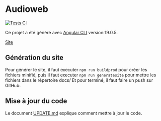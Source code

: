 # Audioweb

[![Tests CI](https://github.com/abarhub/audioweb/actions/workflows/npm_action.yml/badge.svg?branch=master)](https://github.com/abarhub/audioweb/actions/workflows/npm_action.yml)

Ce projet a été généré avec [Angular CLI](https://github.com/angular/angular-cli) version 19.0.5.

[Site](https://abarhub.github.io/audioweb/)

## Génération du site

Pour générer le site, il faut executer `npm run buildprod` pour créer les fichiers minifié, puis il faut executer `npm run generatesite` pour mettre les fichiers dans le répertoire docs/
Et pour terminé, il faut faire un push sur GitHub.

## Mise à jour du code


Le document [UPDATE.md](UPDATE.md) explique comment mettre à jour le code.
